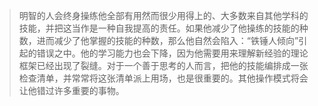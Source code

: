 >明智的人会终身操练他全部有用然而很少用得上的、大多数来自其他学科的技能，并把这当作是一种自我提高的责任。如果他减少了他操练的技能的种数，进而减少了他掌握的技能的种数，那么他自然会陷入：“铁锤人倾向”引起的错误之中。他的学习能力也会下降，因为他需要用来理解新经验的理论框架已经出现了裂缝。对于一个善于思考的人而言，把他的技能编排成一张检查清单，并常常将这张清单派上用场，也是很重要的。其他操作模式将会让他错过许多重要的事物。

